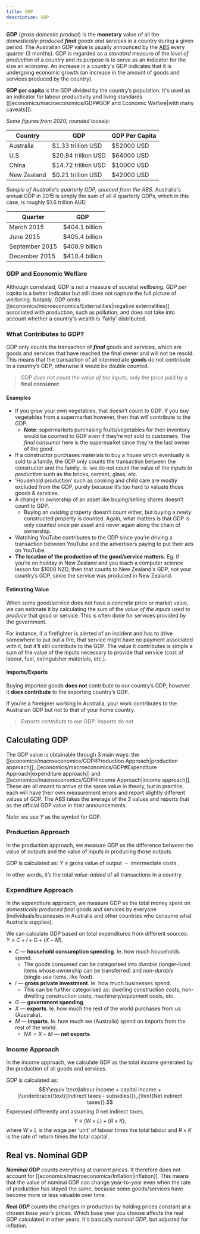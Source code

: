 ```yaml
---
title: GDP
description: GDP
---
```


**GDP** (*gross domestic product*) is the **monetary** value of all the *domestically-produced **final** goods and services* in a country during a given period. The Australian GDP value is usually announced by the [ABS](https://www.abs.gov.au/) every quarter (3 months). GDP is regarded as a *standard* measure of the *level of production* of a country and its purpose is to serve as an indicator for the size an economy. An increase in a country's GDP indicates that it is undergoing economic growth (an increase in the amount of goods and services produced by the country).

**GDP per capita** is the GDP divided by the country’s population. It's used as an indicator for labour productivity and living standards ([[economics/macroeconomics/GDP#GDP and Economic Welfare|with many caveats]]).

*Some figures from 2020, rounded loosely:*

| Country     | GDP                 | GDP Per Capita |
| ----------- | ------------------- | -------------- |
| Australia   | $1.33 trillion USD  | $52000 USD     | 
| U.S         | $20.94 trillion USD | $64000 USD     |
| China       | $14.72 trillion USD | $10000 USD     |
| New Zealand | $0.21 trillion USD  | $42000 USD     |

*Sample of Australia's quarterly GDP, sourced from the ABS.* Australia's annual GDP in 2015 is simply the sum of all 4 quarterly GDPs, which in this case, is roughly $\$1.6$ trillion AUD.

| Quarter        | GDP            |
| -------------- | -------------- |
| March 2015     | $404.1 billion |
| June 2015      | $405.4 billion |
| September 2015 | $408.9 billion |
| December 2015  | $410.4 billion |

### GDP and Economic Welfare
Although correlated, GDP is *not* a measure of societal wellbeing. *GDP per capita* is a better indicator but still does not capture the full picture of wellbeing. Notably, GDP omits [[economics/microeconomics/Externalities|negative externalities]] associated with production, such as pollution, and does not take into account whether a country's wealth is 'fairly' distributed.

### What Contributes to GDP?
GDP only counts the transaction of ***final*** goods and services, which are goods and services that have reached the final owner and will not be resold. This means that the transaction of all intermediate **goods** do not contribute to a country’s GDP, otherwise it would be double counted.

> ️GDP *does not count the value of the inputs*, only the price paid by a **final consumer**.

#### Examples
- If you grow your own vegetables, that doesn’t count to GDP. If you buy vegetables from a supermarket however, then that *will* contribute to the GDP.
    - **Note**: supermarkets purchasing fruits/vegetables for their inventory would be counted to GDP *even* if they’re not sold to customers. The *final consumer* here is the supermarket since they’re the last owner of the good.
- If a constructor purchases materials to buy a house which eventually is sold to a family, the GDP only counts the transaction between the constructor and the family. Ie. we do not count the value of the *inputs to production* such as the bricks, cement, glass, etc.
- ‘Household production’ such as cooking and child care are *mostly* excluded from the GDP, purely because it’s too hard to valuate those goods & services.
- A change in ownership of an asset like buying/selling shares doesn’t count to GDP.
    - Buying an *existing* property doesn’t count either, but buying a *newly* constructed property is counted. Again, what matters is that GDP is only counted once per asset and never again along the chain of ownership.
- Watching YouTube contributes to the GDP since you’re driving a transaction between YouTube and the advertisers paying to put their ads on YouTube.
- **The location of the production of the good/service matters**. Eg. if you’re on holiday in New Zealand and you teach a computer science lesson for $1000 NZD, then that counts to New Zealand's GDP, not your country’s GDP, since the service was produced in New Zealand.

#### Estimating Value
When some good/service does not have a *concrete* price or market value, we can estimate it by calculating the sum of the *value of the inputs* used to *produce* that good or service. This is often done for services provided by the government. 

For instance, if a firefighter is alerted of an incident and has to drive somewhere to put out a fire, that service might have no payment associated with it, but it’ll still contribute to the GDP. The value it contributes is simple a sum of the value of the inputs necessary to provide that service (cost of labour, fuel, extinguisher materials, etc.).

#### Imports/Exports
Buying imported goods **does not** contribute to our country’s GDP, however it **does contribute** to the exporting country’s GDP.

If you’re a foreigner working in Australia, your work contributes to the Australian GDP but not to that of your home country.

> *Exports contribute* to our GDP. Imports do not.

## Calculating GDP
The GDP value is obtainable through 3 main ways: the [[economics/macroeconomics/GDP#Production Approach|production approach]], [[economics/macroeconomics/GDP#Expenditure Approach|expenditure approach]] and [[economics/macroeconomics/GDP#Income Approach|income approach]]. These are all meant to arrive at the same value in theory, but in practice, each will have their own measurement errors and report slightly different values of GDP. The ABS takes the average of the 3 values and reports that as the official GDP value in their announcements.

*Note*: we use $Y$ as the symbol for GDP.

### Production Approach
In the production approach, we measure GDP as the difference between the value of outputs and the value of inputs in producing those outputs.

GDP is calculated as: $Y \equiv \text{gross value of output } - \text{ intermediate costs}$ .

In other words, it’s the total *value-added* of all transactions in a country.

### Expenditure Approach
In the expenditure approach, we measure GDP as the total money spent on *domestically produced final* goods and services by everyone (individuals/businesses in Australia and other countries who consume what Australia supplies).

We can calculate GDP based on total expenditures from different sources: $Y\equiv C+I+G+(X-M)$.
- $C$ — **household** **consumption spending**. Ie. how much households spend.
	- The goods consumed can be categorised into *durable* (longer-lived items whose ownership can be transferred) and *non-durable* (single-use items, like food).
- $I$ — **gross private investment**. Ie. how much businesses spend.
	- This can be further categorised as: dwelling construction costs, non-dwelling construction costs, machinery/equipment costs, etc.
- $G$ — **government spending**.
- $X$ — **exports**. Ie. how much the rest of the world purchases from us (Australia).
- $M$ — **imports**. Ie. how much we (Australia) spend on imports from the rest of the world.
	- $NX = X - M$ — **net exports**.

### Income Approach
In the income approach, we calculate GDP as the total income generated by the production of all goods and services.

GDP is calculated as: 
$$Y\equiv \text{labour income + capital income + }\underbrace{\text{(indirect taxes - subsidies)}}_{\text{Net indirect taxes}}.$$
Expressed differently and assuming $0$ net indirect taxes,
$$Y \equiv (W \times L) + (R \times K),$$
where $W \times L$ is the wage per ‘unit’ of labour times the total labour and $R\times K$ is the rate of return times the total capital.

## Real vs. Nominal GDP

***Nominal GDP*** counts everything at *current prices*. It therefore does not account for [[economics/macroeconomics/Inflation|inflation]]. This means that the value of nominal GDP can change year-to-year even when the rate of production has stayed the same, because some goods/services have become more or less valuable over time.

***Real GDP*** counts the changes in production by holding prices constant at a chosen *base year*’s prices. Which base year you choose affects the real GDP calculated in other years. It's basically *nominal GDP*, but adjusted for inflation.
